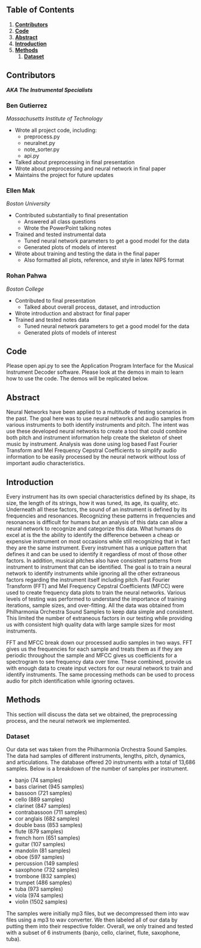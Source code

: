
<h2>Table of Contents</h2>
  <ol>
	<li><a href="#Contributors"><b>Contributors</b></a></li>
	<li><a href="#Code"><b>Code</b></a></li>
	<li><a href="#Abstract"><b>Abstract</b></a></li>
	<li><a href="#Introduction"><b>Introduction</b></a></li>
	<li><a href="#Methods"><b>Methods</b></a>
	  <ol>
	    <li><a href="#Dataset"><b>Dataset</b></a></li>
	  </ol>
	</li>
  </ol>
  
<h2 id="Contributors">Contributors</h2>
<i><strong>AKA The Instrumental Specialists</strong> </i>
  
<h3><strong>Ben Gutierrez</strong></h3>
<i>Massachusetts Institute of Technology</i>
  <ul>   
    <li>Wrote all project code, including:
	  <ul>
	    <li>preprocess.py</li>
		<li>neuralnet.py</li>
		<li>note_sorter.py</li>
		<li>api.py</li>
  </ul>
    </li>
	<li>Talked about preprocessing in final presentation</li>
	<li>Wrote about preprocessing and neural network in final paper</li>
	<li>Maintains the project for future updates</li>
  </ul>
  
<h3><strong>Ellen Mak</strong></h3>
<i>Boston University</i>
  <ul>
    <li>Contributed substantially to final presentation
      <ul>
	    <li>Answered all class questions</li>
	    <li>Wrote the PowerPoint talking notes</li>
	   </ul>
    </li>
    <li>Trained and tested instrumental data
	  <ul>
	    <li>Tuned neural network parameters to get a good model for the data</li>
        <li>Generated plots of models of interest</li>
	  </ul>
	</li>
	<li>Wrote about training and testing the data in the final paper
	  <ul>
	    <li>Also formatted all plots, reference, and style in latex NIPS format</li>
      </ul>
	</li>
  </ul>
	
<h3><strong>Rohan Pahwa</strong></h3>
<i>Boston College</i>
  <ul>
    <li>Contributed to final presentation
	  <ul>
	    <li>Talked about overall process, dataset, and introduction</li>
	  </ul>
	</li>
    <li>Wrote introduction and abstract for final paper</li>
	<li>Trained and tested notes data
	  <ul>
	    <li>Tuned neural network parameters to get a good model for the data</li>
		<li>Generated plots of models of interest</li>
      </ul>
	</li>
  </ul>
 
<h2 id="Code">Code</h2>
  <p>
    Please open api.py to see the Application Program Interface for the Musical Instrument Decoder software. Please look at the demos in main to learn how to use the code. The demos will be replicated below.
  </p>

 

<h2 id="Abstract">Abstract</h2>
  <p>
  Neural Networks have been applied to a multitude of testing scenarios in the past. The goal here was to use neural networks and audio samples from various instruments to both identify instruments and pitch. The intent was use these developed neural networks to create a tool that could combine both pitch and instrument information help create the skeleton of sheet music by instrument. Analysis was done using log based Fast Fourier Transform and Mel Frequency Cepstral Coefficients to simplify audio information to be easily processed by the neural network without loss of important audio characteristics.
  </p>
  

<h2 id="Introduction">Introduction</h2>
  <p>
  Every instrument has its own special characteristics defined by its shape, its size, the length of its strings, how it was tuned, its age, its quality, etc. Underneath all these factors, the sound of an instrument is defined by its frequencies and resonances. Recognizing these patterns in frequencies and resonances is difficult for humans but an analysis of this data can allow a neural network to recognize and categorize this data.  What humans do excel at is the the ability to identify the difference between a cheap or expensive instrument on most occasions while still recognizing that in fact they are the same instrument. Every instrument has a unique pattern that defines it and can be used to identify it regardless of most of those other factors. In addition, musical pitches also have consistent patterns from instrument to instrument that can be identified. The goal is to train a neural network to identify instruments while ignoring all the other extraneous factors regarding the instrument itself including pitch. Fast Fourier Transform (FFT) and Mel Frequency Cepstral Coefficients (MFCC) were used to create frequency data plots to train the neural networks. Various levels of testing was performed to understand the importance of training iterations, sample sizes, and over-fitting. All the data was obtained from Philharmonia Orchestra Sound Samples to keep data simple and consistent. This limited the number of extraneous factors in our testing while providing us with consistent high quality data with large sample sizes for most instruments. 
  </p>
  
  <p>
  FFT and MFCC break down our processed audio samples in two ways. FFT gives us the frequencies for each sample and treats them as if they are periodic throughout the sample and MFCC gives us coefficients for a spectrogram to see frequency data over time. These combined, provide us with enough data to create input vectors for our neural network to train and identify instruments. The same processing methods can be used to process audio for pitch identification while ignoring octaves.
  </p>

<h2 id="Methods">Methods</h2>
  <p>
  This section will discuss the data set we obtained, the preprocessing process, and the neural network we implemented. 
  </p>

<h3 id="Dataset">Dataset</h3>
  <p>
  Our data set was taken from the Philharmonia Orchestra Sound Samples. The data had samples of different instruments, lengths, pitch, dynamics, and articulations. The database offered 20 instruments with a total of 13,686 samples. Below is a breakdown of the number of samples per instrument.
  </p>
  
  <ul>
    <li>banjo (74 samples)</li>
	<li>bass clarinet (945 samples)</li>
	<li>bassoon (721 samples)</li>
	<li>cello (889 samples)</li>
	<li>clarinet (847 samples)</li>
	<li>contrabassoon (711 samples)</li>
	<li>cor anglais (682 samples)</li>
	<li>double bass (853 samples)</li>
	<li>flute (879 samples)</li>
	<li>french horn (651 samples)</li>
	<li>guitar (107 samples)</li>
	<li>mandolin (81 samples)</li>
	<li>oboe (597 samples)</li>
	<li>percussion (149 samples)</li>
	<li>saxophone (732 samples)</li>
	<li>trombone (832 samples)</li>
	<li>trumpet (486 samples)</li>
	<li>tuba (973 samples)</li>
	<li>viola (974 samples)</li>
	<li>violin (1502 samples)</li>
  </ul>
  
  <p>
  The samples were initially mp3 files, but we decompressed them into wav files using a mp3 to wav converter. We then labeled all of our data by putting them into their respective folder. Overall, we only trained and tested with a subset of 6 instruments (banjo, cello, clarinet, flute, saxophone, tuba).
  </p>
  
